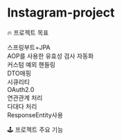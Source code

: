 # Instagram-project

🔥 프로젝트 목표

스프링부트+JPA      
AOP를 사용한 유효성 검사 자동화      
커스텀 예외 핸들링  
DTO매핑    
시큐리티     
OAuth2.0      
연관관계 처리     
다대다 처리     
ResponseEntity사용   


🕹 프로젝트 주요 기능
